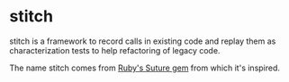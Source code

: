 # stitch

stitch is a framework to record calls in existing code and replay them as characterization tests to help refactoring of legacy code.

The name stitch comes from [Ruby's Suture gem](https://github.com/testdouble/suture) from which it's inspired.
